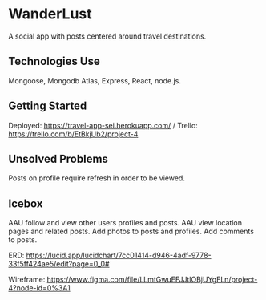 # WanderLust
A social app with posts centered around travel destinations.

## Technologies Use
Mongoose, Mongodb Atlas, Express, React, node.js.

## Getting Started
Deployed: https://travel-app-sei.herokuapp.com/
/
Trello: https://trello.com/b/EtBkjUb2/project-4

## Unsolved Problems
Posts on profile require refresh in order to be viewed. 

## Icebox
AAU follow and view other users profiles and posts.
AAU view location pages and related posts.
Add photos to posts and profiles.
Add comments to posts.


ERD: https://lucid.app/lucidchart/7cc01414-d946-4adf-9778-33f5ff424ae5/edit?page=0_0#

Wireframe: https://www.figma.com/file/LLmtGwuEFJJtlOBjUYgFLn/project-4?node-id=0%3A1
